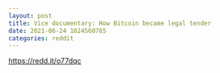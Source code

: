 ```yaml
--- 
layout: post 
title: Vice documentary: How Bitcoin became legal tender 
date: 2021-06-24 1624560765 
categories: reddit 
--- 
```

https://redd.it/o77dqc